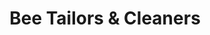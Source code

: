 ---
title: "Bee Tailors & Cleaners"
url: /portland/bee-tailors-and-cleaners-south-river-parkway/
shop: laundry
---